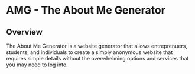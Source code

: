 # AMG - The About Me Generator
## Overview
The About Me Generator is a website generator that allows entreprenuers, students, and individuals to create a simply anonymous website that requires simple details without the overwhelming options and services that you may need to log into.
